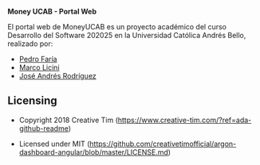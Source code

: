 **Money UCAB - Portal Web**

El portal web de MoneyUCAB es un proyecto académico del curso Desarrollo del Software 202025 en la Universidad Católica Andrés Bello, realizado por:

* [Pedro Faría](https://www.linkedin.com/in/pedro-josé-faria-de-sousa)
* [Marco Licini](#)
* [José Andrés Rodríguez](https://www.linkedin.com/in/josé-andrés-rodríguez-508274125)

## Licensing 

- Copyright 2018 Creative Tim (https://www.creative-tim.com/?ref=ada-github-readme)

- Licensed under MIT (https://github.com/creativetimofficial/argon-dashboard-angular/blob/master/LICENSE.md)

